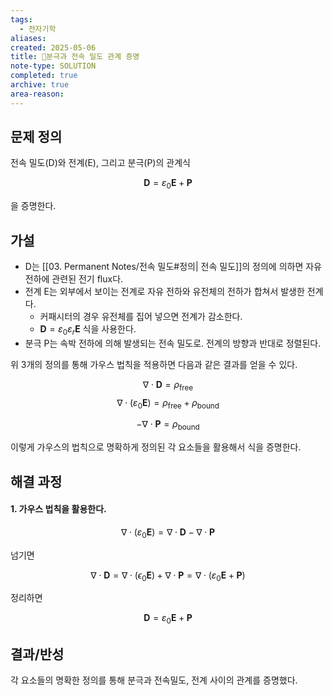 ```yaml
---
tags:
  - 전자기학
aliases: 
created: 2025-05-06
title: 🔬분극과 전속 밀도 관계 증명
note-type: SOLUTION
completed: true
archive: true
area-reason:
---
```



## 문제 정의
전속 밀도(D)와 전계(E), 그리고 분극(P)의 관계식

$$
\mathbf{D} = \varepsilon_{0}\mathbf{E} + \mathbf{P}
$$

을 증명한다.

## 가설
- D는 [[03. Permanent Notes/전속 밀도#정의| 전속 밀도]]의 정의에 의하면 자유 전하에 관련된 전기 flux다.
- 전계 E는 외부에서 보이는 전계로 자유 전하와 유전체의 전하가 합쳐서 발생한 전계다.
	- 커패시터의 경우 유전체를 집어 넣으면 전계가 감소한다.
	- $\mathbf{D} = \varepsilon_{0}\varepsilon_{r}\mathbf{E}$ 식을 사용한다.
- 분극 P는 속박 전하에 의해 발생되는 전속 밀도로. 전계의 방향과 반대로 정렬된다.

위 3개의 정의를 통해 가우스 법칙을 적용하면 다음과 같은 결과를 얻을 수 있다.

$$
\nabla \cdot \mathbf{D} = \rho_{\text{free}}
$$
$$
\nabla \cdot (\varepsilon_{0}\mathbf{E}) = \rho_{\text{free}} + \rho_{\text{bound}}
$$

$$
-\nabla \cdot \mathbf{P} = \rho_{\text{bound}}
$$

이렇게 가우스의 법칙으로 명확하게 정의된 각 요소들을 활용해서 식을 증명한다.
## 해결 과정
#### 1. 가우스 법칙을 활용한다.

$$
\nabla \cdot (\varepsilon_{0}\mathbf{E}) = \nabla \cdot \mathbf{D} - \nabla \cdot \mathbf{P}
$$

넘기면

$$
\nabla \cdot \mathbf{D} = \nabla \cdot (\epsilon_{0}\mathbf{E}) + \nabla \cdot \mathbf{P} = \nabla \cdot (\varepsilon_{0}\mathbf{E} + \mathbf{P})
$$

정리하면

$$
\mathbf{D} = \varepsilon_{0}\mathbf{E} + \mathbf{P}
$$

## 결과/반성

각 요소들의 명확한 정의를 통해 분극과 전속밀도, 전계 사이의 관계를 증명했다.